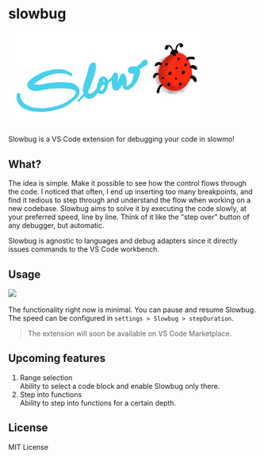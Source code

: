 # slowbug
<img src="./images/banner.jpg" width="400px">

Slowbug is a VS Code extension for debugging your code in slowmo!

## What?
The idea is simple. Make it possible to see how the control 
flows through the code. I noticed that often, I end up inserting 
too many breakpoints, and find it tedious to step through and
understand the flow when working on a new codebase. Slowbug aims
to solve it by executing the code slowly, at your preferred speed,
line by line. Think of it like the "step over" button of any debugger,
but automatic.

Slowbug is agnostic to languages and debug adapters since it directly
issues commands to the VS Code workbench.

## Usage
<img src="./images/slowbug_demo.gif" width="650px">    

The functionality right now is minimal. You can pause and resume Slowbug.
The speed can be configured in `settings > Slowbug > stepDuration`.

> The extension will soon be available on VS Code Marketplace.

## Upcoming features
1. Range selection  
Ability to select a code block and enable Slowbug only there.
2. Step into functions  
Ability to step into functions for a certain depth.

## License
MIT License